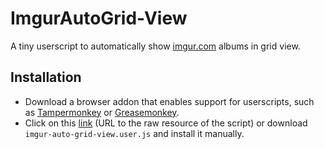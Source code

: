 # ImgurAutoGrid-View
A tiny userscript to automatically show [imgur.com](https://imgur.com/) albums in grid view.

## Installation
* Download a browser addon that enables support for userscripts, such as [Tampermonkey](https://addons.mozilla.org/en-US/firefox/addon/tampermonkey/) or [Greasemonkey](https://addons.mozilla.org/en-US/firefox/addon/greasemonkey/).
* Click on this [link](https://github.com/frnprt/ImgurAutoGrid-View/raw/main/imgur-auto-grid-view.user.js) (URL to the raw resource of the script) or download `imgur-auto-grid-view.user.js` and install it manually.
